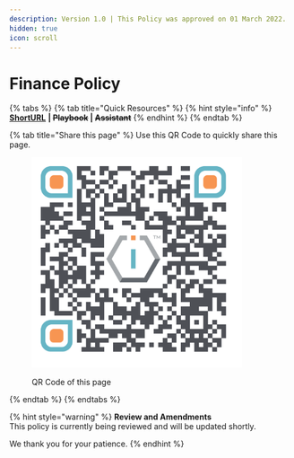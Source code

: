 ```yaml
---
description: Version 1.0 | This Policy was approved on 01 March 2022.
hidden: true
icon: scroll
---
```


# Finance Policy



{% tabs %}
{% tab title="Quick Resources" %}
{% hint style="info" %}
[**ShortURL**](https://short.theiofoundation.org/TIOFPoliciesFinance) **|&#x20;**~~**Playbook**~~**&#x20;|&#x20;**~~**Assistant**~~
{% endhint %}
{% endtab %}

{% tab title="Share this page" %}
Use this QR Code to quickly share this page.

<figure><img src="../../../.gitbook/assets/TIOFTIOFPoliciesFinance_4096x4096.png" alt="" width="375"><figcaption><p>QR Code of this page</p></figcaption></figure>
{% endtab %}
{% endtabs %}

{% hint style="warning" %}
**Review and Amendments**\
This policy is currently being reviewed and will be updated shortly.

We thank you for your patience.
{% endhint %}
